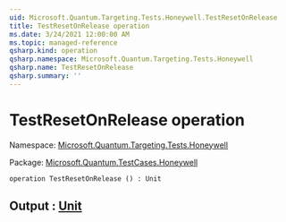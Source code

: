 ```yaml
---
uid: Microsoft.Quantum.Targeting.Tests.Honeywell.TestResetOnRelease
title: TestResetOnRelease operation
ms.date: 3/24/2021 12:00:00 AM
ms.topic: managed-reference
qsharp.kind: operation
qsharp.namespace: Microsoft.Quantum.Targeting.Tests.Honeywell
qsharp.name: TestResetOnRelease
qsharp.summary: ''
---
```


# TestResetOnRelease operation

Namespace: [Microsoft.Quantum.Targeting.Tests.Honeywell](xref:Microsoft.Quantum.Targeting.Tests.Honeywell)

Package: [Microsoft.Quantum.TestCases.Honeywell](https://nuget.org/packages/Microsoft.Quantum.TestCases.Honeywell)




```qsharp
operation TestResetOnRelease () : Unit
```


## Output : [Unit](xref:microsoft.quantum.lang-ref.unit)

